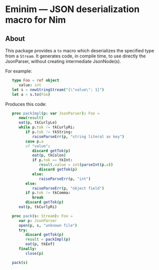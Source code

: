 # Eminim — JSON deserialization macro for Nim

## About

This package provides a ``to`` macro which deserializes the specified type from a ``Stream``. It
generates code, in compile time, to use directly the JsonParser, without creating intermediate JsonNode(s).

For example:

```nim
   type Foo = ref object
      value: int
   let s = newStringStream("{\"value\": 1}")
   let a = s.to(Foo)
```

Produces this code:

```nim
   proc packImpl(p: var JsonParser): Foo =
      new(result)
      eat(p, tkCurlyLe)
      while p.tok != tkCurlyRi:
         if p.tok != tkString:
            raiseParseErr(p, "string literal as key")
         case p.a
         of "value":
            discard getTok(p)
            eat(p, tkColon)
            if p.tok == tkInt:
               result.value = int(parseInt(p.a))
               discard getTok(p)
            else:
               raiseParseErr(p, "int")
         else:
            raiseParseErr(p, "object field")
         if p.tok != tkComma:
            break
         discard getTok(p)
      eat(p, tkCurlyRi)

   proc pack(s: Stream): Foo =
      var p: JsonParser
      open(p, s, "unknown file")
      try:
         discard getTok(p)
         result = packImpl(p)
         eat(p, tkEof)
      finally:
         close(p)

   pack(s)
```
